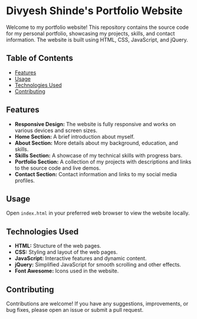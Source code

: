 # Divyesh Shinde's Portfolio Website

Welcome to my portfolio website! This repository contains the source code for my personal portfolio, showcasing my projects, skills, and contact information. The website is built using HTML, CSS, JavaScript, and jQuery.

## Table of Contents

- [Features](#features)
- [Usage](#usage)
- [Technologies Used](#technologies-used)
- [Contributing](#contributing)




## Features

- **Responsive Design:** The website is fully responsive and works on various devices and screen sizes.
- **Home Section:** A brief introduction about myself.
- **About Section:** More details about my background, education, and skills.
- **Skills Section:** A showcase of my technical skills with progress bars.
- **Portfolio Section:** A collection of my projects with descriptions and links to the source code and live demos.
- **Contact Section:** Contact information and links to my social media profiles.

## Usage

Open `index.html` in your preferred web browser to view the website locally.



## Technologies Used

- **HTML:** Structure of the web pages.
- **CSS:** Styling and layout of the web pages.
- **JavaScript:** Interactive features and dynamic content.
- **jQuery:** Simplified JavaScript for smooth scrolling and other effects.
- **Font Awesome:** Icons used in the website.

## Contributing

Contributions are welcome! If you have any suggestions, improvements, or bug fixes, please open an issue or submit a pull request.

